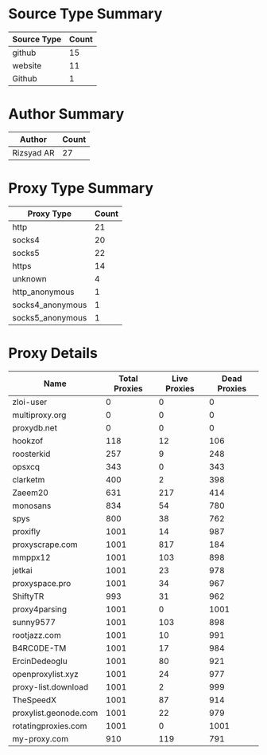# Source Type Summary

| Source Type | Count |
|-------------|-------|
| github | 15 |
| website | 11 |
| Github | 1 |


# Author Summary

| Author | Count |
|--------|-------|
| Rizsyad AR | 27 |


# Proxy Type Summary

| Proxy Type | Count |
|------------|-------|
| http | 21 |
| socks4 | 20 |
| socks5 | 22 |
| https | 14 |
| unknown | 4 |
| http_anonymous | 1 |
| socks4_anonymous | 1 |
| socks5_anonymous | 1 |


# Proxy Details

| Name | Total Proxies | Live Proxies | Dead Proxies |
|------|---------------|--------------|---------------|
| zloi-user | 0 | 0 | 0 |
| multiproxy.org | 0 | 0 | 0 |
| proxydb.net | 0 | 0 | 0 |
| hookzof | 118 | 12 | 106 |
| roosterkid | 257 | 9 | 248 |
| opsxcq | 343 | 0 | 343 |
| clarketm | 400 | 2 | 398 |
| Zaeem20 | 631 | 217 | 414 |
| monosans | 834 | 54 | 780 |
| spys | 800 | 38 | 762 |
| proxifly | 1001 | 14 | 987 |
| proxyscrape.com | 1001 | 817 | 184 |
| mmppx12 | 1001 | 103 | 898 |
| jetkai | 1001 | 23 | 978 |
| proxyspace.pro | 1001 | 34 | 967 |
| ShiftyTR | 993 | 31 | 962 |
| proxy4parsing | 1001 | 0 | 1001 |
| sunny9577 | 1001 | 103 | 898 |
| rootjazz.com | 1001 | 10 | 991 |
| B4RC0DE-TM | 1001 | 17 | 984 |
| ErcinDedeoglu | 1001 | 80 | 921 |
| openproxylist.xyz | 1001 | 24 | 977 |
| proxy-list.download | 1001 | 2 | 999 |
| TheSpeedX | 1001 | 87 | 914 |
| proxylist.geonode.com | 1001 | 22 | 979 |
| rotatingproxies.com | 1001 | 0 | 1001 |
| my-proxy.com | 910 | 119 | 791 |
